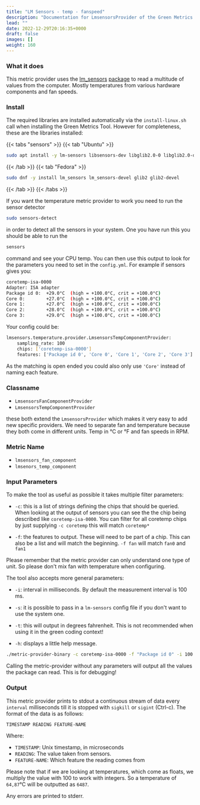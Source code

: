 ```yaml
---
title: "LM Sensors - temp - fanspeed"
description: "Documentation for LmsensorsProvider of the Green Metrics Tool"
lead: ""
date: 2022-12-29T20:16:35+0000
draft: false
images: []
weight: 160
---
```


### What it does

This metric provider uses the [lm_sensors](https://github.com/lm-sensors/lm-sensors)
[package](https://packages.ubuntu.com/search?keywords=lm-sensors) to read a multitude of values from the computer.
Mostly temperatures from various hardware components and fan speeds.

### Install

The required libraries are installed automatically via the `install-linux.sh` call when installing the Green Metrics Tool. However for completeness, these are the libraries installed:

{{< tabs "sensors" >}}
{{< tab "Ubuntu" >}}

```bash
sudo apt install -y lm-sensors libsensors-dev libglib2.0-0 libglib2.0-dev
```

{{< /tab >}}
{{< tab "Fedora" >}}

```bash
sudo dnf -y install lm_sensors lm_sensors-devel glib2 glib2-devel
```

{{< /tab >}}
{{< /tabs >}}

If you want the temperature metric provider to work you need to run the sensor detector

```bash
sudo sensors-detect
```

in order to detect all the sensors in your system. One you have run this you should be able to run the

```bash
sensors
```

command and see your CPU temp. You can then use this output to look for the parameters you need to set in the `config.yml`.
For example if sensors gives you:

```bash
coretemp-isa-0000
Adapter: ISA adapter
Package id 0:  +29.0°C  (high = +100.0°C, crit = +100.0°C)
Core 0:        +27.0°C  (high = +100.0°C, crit = +100.0°C)
Core 1:        +27.0°C  (high = +100.0°C, crit = +100.0°C)
Core 2:        +28.0°C  (high = +100.0°C, crit = +100.0°C)
Core 3:        +29.0°C  (high = +100.0°C, crit = +100.0°C)
```

Your config could be:

```bash
lmsensors.temperature.provider.LmsensorsTempComponentProvider:
    sampling_rate: 100
    chips: ['coretemp-isa-0000']
    features: ['Package id 0', 'Core 0', 'Core 1', 'Core 2', 'Core 3']
```

As the matching is open ended you could also only use `'Core'` instead of naming each feature.

### Classname

- `LmsensorsFanComponentProvider`
- `LmsensorsTempComponentProvider`

these both extend the `LmsensorsProvider` which makes it very easy to add new specific providers. We need to separate
fan and temperature because they both come in different units. Temp in °C or °F and fan speeds in RPM.


### Metric Name

- `lmsensors_fan_component`
- `lmsenors_temp_component`

### Input Parameters

To make the tool as useful as possible it takes multiple filter parameters:

- `-c`: this is a list of strings defining the chips that should be queried. When looking at the output of sensors you can
    see the the chip being described like `coretemp-isa-0000`. You can filter for all coretemp chips by just supplying
    `-c coretemp` this will match `coretemp*`

- `-f`: the features to output. These will need to be part of a chip. This can also be a list and will match the
    beginning. `-f fan` will match `fan0` and `fan1`

Please remember that the metric provider can only understand one type of unit. So please don't mix fan with temperature
when configuring.

The tool also accepts more general parameters:

- `-i`: interval in milliseconds. By default the measurement interval is 100 ms.

- `-s`: it is possible to pass in a `lm-sensors` config file if you don't want to use the system one.

- `-t`: this will output in degrees fahrenheit. This is not recommended when using it in the green coding context!

- `-h`: displays a little help message.

```bash
./metric-provider-binary -c coretemp-isa-0000 -f "Package id 0" -i 100
```

Calling the metric-provider without any parameters will output all the values the package can read. This is for
debugging!

### Output

This metric provider prints to stdout a continuous stream of data every `interval` milliseconds till it is stopped with
`sigkill` or `sigint` (Ctrl-c). The format of the data is as follows:

`TIMESTAMP READING FEATURE-NAME`

Where:
- `TIMESTAMP`: Unix timestamp, in microseconds
- `READING`: The value taken from sensors.
- `FEATURE-NAME`: Which feature the reading comes from

Please note that if we are looking at temperatures, which come as floats, we multiply the value with 100 to work with
integers. So a temperature of `64,87`°C will be outputted as `6487`.

Any errors are printed to stderr.
